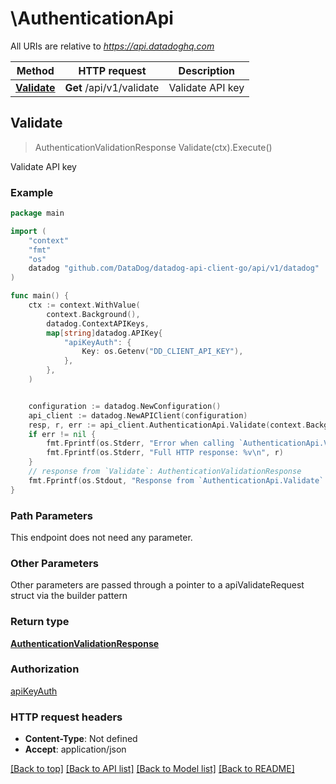 # \AuthenticationApi

All URIs are relative to *https://api.datadoghq.com*

Method | HTTP request | Description
------------- | ------------- | -------------
[**Validate**](AuthenticationApi.md#Validate) | **Get** /api/v1/validate | Validate API key



## Validate

> AuthenticationValidationResponse Validate(ctx).Execute()

Validate API key



### Example

```go
package main

import (
    "context"
    "fmt"
    "os"
    datadog "github.com/DataDog/datadog-api-client-go/api/v1/datadog"
)

func main() {
    ctx := context.WithValue(
        context.Background(),
        datadog.ContextAPIKeys,
        map[string]datadog.APIKey{
            "apiKeyAuth": {
                Key: os.Getenv("DD_CLIENT_API_KEY"),
            },
        },
    )


    configuration := datadog.NewConfiguration()
    api_client := datadog.NewAPIClient(configuration)
    resp, r, err := api_client.AuthenticationApi.Validate(context.Background()).Execute()
    if err != nil {
        fmt.Fprintf(os.Stderr, "Error when calling `AuthenticationApi.Validate``: %v\n", err)
        fmt.Fprintf(os.Stderr, "Full HTTP response: %v\n", r)
    }
    // response from `Validate`: AuthenticationValidationResponse
    fmt.Fprintf(os.Stdout, "Response from `AuthenticationApi.Validate`: %v\n", resp)
}
```

### Path Parameters

This endpoint does not need any parameter.

### Other Parameters

Other parameters are passed through a pointer to a apiValidateRequest struct via the builder pattern


### Return type

[**AuthenticationValidationResponse**](AuthenticationValidationResponse.md)

### Authorization

[apiKeyAuth](../README.md#apiKeyAuth)

### HTTP request headers

- **Content-Type**: Not defined
- **Accept**: application/json

[[Back to top]](#) [[Back to API list]](../README.md#documentation-for-api-endpoints)
[[Back to Model list]](../README.md#documentation-for-models)
[[Back to README]](../README.md)

